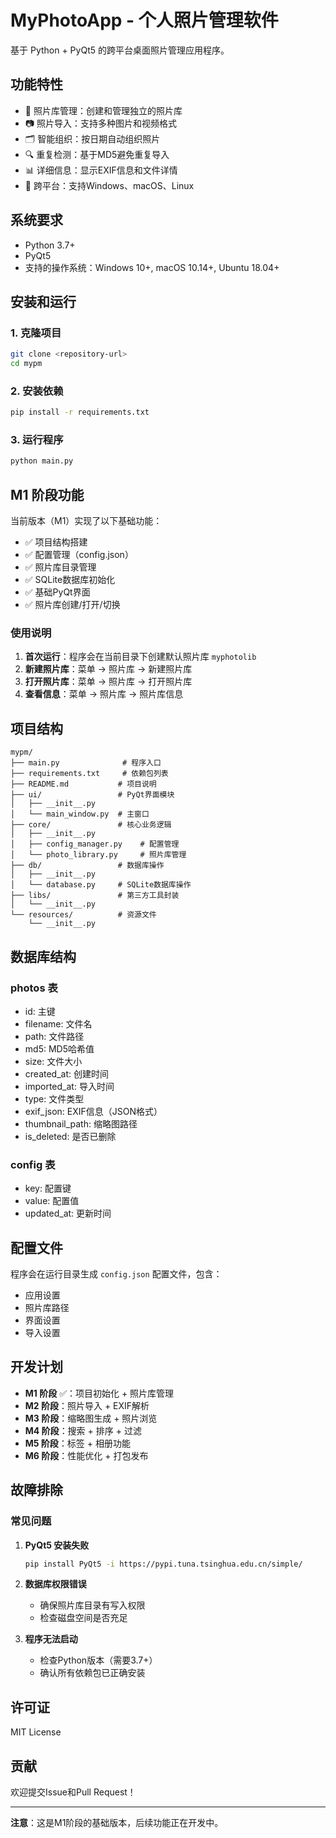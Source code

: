 # MyPhotoApp - 个人照片管理软件

基于 Python + PyQt5 的跨平台桌面照片管理应用程序。

## 功能特性

- 📁 照片库管理：创建和管理独立的照片库
- 📷 照片导入：支持多种图片和视频格式
- 🗂️ 智能组织：按日期自动组织照片
- 🔍 重复检测：基于MD5避免重复导入
- 📊 详细信息：显示EXIF信息和文件详情
- 🎯 跨平台：支持Windows、macOS、Linux

## 系统要求

- Python 3.7+
- PyQt5
- 支持的操作系统：Windows 10+, macOS 10.14+, Ubuntu 18.04+

## 安装和运行

### 1. 克隆项目
```bash
git clone <repository-url>
cd mypm
```

### 2. 安装依赖
```bash
pip install -r requirements.txt
```

### 3. 运行程序
```bash
python main.py
```

## M1 阶段功能

当前版本（M1）实现了以下基础功能：

- ✅ 项目结构搭建
- ✅ 配置管理（config.json）
- ✅ 照片库目录管理
- ✅ SQLite数据库初始化
- ✅ 基础PyQt界面
- ✅ 照片库创建/打开/切换

### 使用说明

1. **首次运行**：程序会在当前目录下创建默认照片库 `myphotolib`
2. **新建照片库**：菜单 → 照片库 → 新建照片库
3. **打开照片库**：菜单 → 照片库 → 打开照片库
4. **查看信息**：菜单 → 照片库 → 照片库信息

## 项目结构

```
mypm/
├── main.py              # 程序入口
├── requirements.txt     # 依赖包列表
├── README.md           # 项目说明
├── ui/                 # PyQt界面模块
│   ├── __init__.py
│   └── main_window.py  # 主窗口
├── core/               # 核心业务逻辑
│   ├── __init__.py
│   ├── config_manager.py    # 配置管理
│   └── photo_library.py     # 照片库管理
├── db/                 # 数据库操作
│   ├── __init__.py
│   └── database.py     # SQLite数据库操作
├── libs/               # 第三方工具封装
│   └── __init__.py
└── resources/          # 资源文件
    └── __init__.py
```

## 数据库结构

### photos 表
- id: 主键
- filename: 文件名
- path: 文件路径
- md5: MD5哈希值
- size: 文件大小
- created_at: 创建时间
- imported_at: 导入时间
- type: 文件类型
- exif_json: EXIF信息（JSON格式）
- thumbnail_path: 缩略图路径
- is_deleted: 是否已删除

### config 表
- key: 配置键
- value: 配置值
- updated_at: 更新时间

## 配置文件

程序会在运行目录生成 `config.json` 配置文件，包含：

- 应用设置
- 照片库路径
- 界面设置
- 导入设置

## 开发计划

- **M1 阶段** ✅：项目初始化 + 照片库管理
- **M2 阶段**：照片导入 + EXIF解析
- **M3 阶段**：缩略图生成 + 照片浏览
- **M4 阶段**：搜索 + 排序 + 过滤
- **M5 阶段**：标签 + 相册功能
- **M6 阶段**：性能优化 + 打包发布

## 故障排除

### 常见问题

1. **PyQt5 安装失败**
   ```bash
   pip install PyQt5 -i https://pypi.tuna.tsinghua.edu.cn/simple/
   ```

2. **数据库权限错误**
   - 确保照片库目录有写入权限
   - 检查磁盘空间是否充足

3. **程序无法启动**
   - 检查Python版本（需要3.7+）
   - 确认所有依赖包已正确安装

## 许可证

MIT License

## 贡献

欢迎提交Issue和Pull Request！

---

**注意**：这是M1阶段的基础版本，后续功能正在开发中。